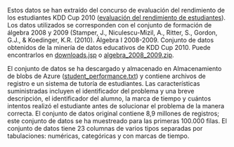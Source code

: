 Estos datos se han extraído del concurso de evaluación del rendimiento de los estudiantes KDD Cup 2010 (<a href="http://www.kdd.org/kdd-cup-2010-student-performance-evaluation">evaluación del rendimiento de estudiantes</a>). Los datos utilizados se corresponden con el conjunto de formación de álgebra 2008 y 2009 (Stamper, J., Niculescu-Mizil, A., Ritter, S., Gordon, G.J., & Koedinger, K.R. (2010). Álgebra I 2008-2009. Conjunto de datos obtenidos de la minería de datos educativos de KDD Cup 2010. Puede encontrarlos en <a href="http://pslcdatashop.web.cmu.edu/KDDCup/downloads.jsp">downloads.jsp</a> o <a href="http://www.kdd.org/sites/default/files/kddcup/site/2010/files/algebra_2008_2009.zip">algebra\_2008\_2009.zip</a>.<p> </p>El conjunto de datos se ha descargado y almacenado en Almacenamiento de blobs de Azure (<a href="https://azuremlsampleexperiments.blob.core.windows.net/datasets/student_performance.txt">student\_performance.txt</a>) y contiene archivos de registro e un sistema de tutoría de estudiantes. Las características suministradas incluyen el identificador del problema y una breve descripción, el identificador del alumno, la marca de tiempo y cuántos intentos realizó el estudiante antes de solucionar el problema de la manera correcta. El conjunto de datos original contiene 8,9 millones de registros; este conjunto de datos se ha muestreado para las primeras 100.000 filas. El conjunto de datos tiene 23 columnas de varios tipos separadas por tabulaciones: numéricas, categóricas y con marcas de tiempo.

<!---HONumber=August15_HO6-->